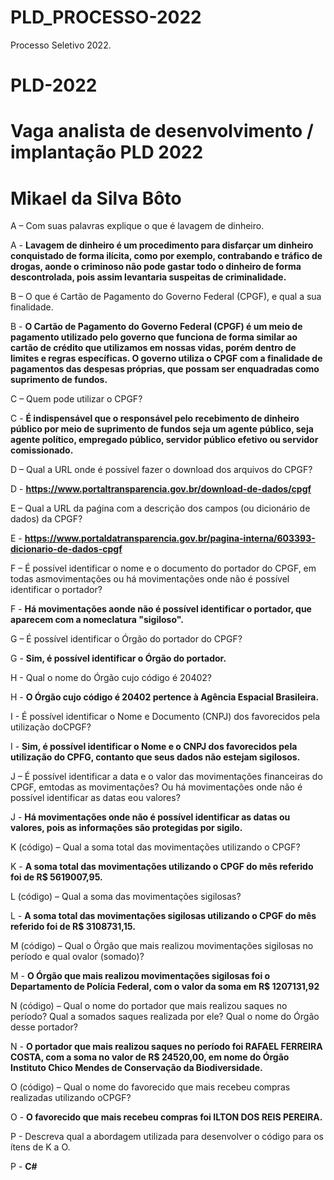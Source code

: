 # PLD_PROCESSO-2022
 Processo Seletivo 2022.
# PLD-2022
# Vaga analista de desenvolvimento / implantação PLD 2022
# <b>Mikael da Silva Bôto</b>

A – Com suas palavras explique o que é lavagem de dinheiro.

A - <b>Lavagem de dinheiro é um procedimento para disfarçar um dinheiro conquistado de forma ilícita, como por exemplo, contrabando e tráfico de drogas, aonde o criminoso não pode gastar todo o dinheiro de forma descontrolada, pois assim levantaria suspeitas de criminalidade.</b>

B – O que é Cartão de Pagamento do Governo Federal (CPGF), e qual a sua finalidade.

B - <b>O Cartão de Pagamento do Governo Federal (CPGF) é um meio de pagamento utilizado pelo governo que funciona de forma similar ao cartão de crédito que utilizamos em nossas vidas, porém dentro de limites e regras específicas. O governo utiliza o CPGF com a finalidade de pagamentos das despesas próprias, que possam ser enquadradas como suprimento de fundos.</b>

C – Quem pode utilizar o CPGF?

C - <b>É indispensável que o responsável pelo recebimento de dinheiro público por meio de suprimento de fundos seja um agente público, seja agente político, empregado público, servidor público efetivo ou servidor comissionado.</b>

D – Qual a URL onde é possível fazer o download dos arquivos do CPGF?

D - <b>https://www.portaltransparencia.gov.br/download-de-dados/cpgf</b>

E – Qual a URL da paǵina com a descrição dos campos (ou dicionário de dados) da CPGF?

E - <b>https://www.portaldatransparencia.gov.br/pagina-interna/603393-dicionario-de-dados-cpgf</b>

F – É possível identificar o nome e o documento do portador do CPGF, em todas asmovimentações ou há movimentações onde não é possível identificar o portador?

F - <b>Há movimentações aonde não é possível identificar o portador, que aparecem com a nomeclatura "sigiloso".</b>

G – É possível identificar o Órgão do portador do CPGF?

G - <b>Sim, é possível identificar o Órgão do portador.</b>

H - Qual o nome do Órgão cujo código é 20402?

H - <b>O Órgão cujo código é 20402 pertence à Agência Espacial Brasileira.</b>

I - É possível identificar o Nome e Documento (CNPJ) dos favorecidos pela utilização doCPGF?

I - <b>Sim, é possível identificar o Nome e o CNPJ dos favorecidos pela utilização do CPFG, contanto que seus dados não estejam sigilosos.</b>

J – É possível identificar a data e o valor das movimentações financeiras do CPGF, emtodas as movimentações? Ou há movimentações onde não é possível identificar as datas eou valores?

J - <b>Há movimentações onde não é possível identificar as datas ou valores, pois as informações são protegidas por sigilo.</b>

K (código) – Qual a soma total das movimentações utilizando o CPGF?

K - <b> A soma total das movimentações utilizando o CPGF do mês referido foi de R$ 5619007,95.</b>

L (código) – Qual a soma das movimentações sigilosas?

L - <b> A soma total das movimentações sigilosas utilizando o CPGF do mês referido foi de R$ 3108731,15.</b>

M (código) – Qual o Órgão que mais realizou movimentações sigilosas no período e qual ovalor (somado)?

M - <b> O Órgão que mais realizou movimentações sigilosas foi o Departamento de Polícia Federal, com o valor da soma em R$ 1207131,92</b>

N (código) – Qual o nome do portador que mais realizou saques no período? Qual a somados saques realizada por ele? Qual o nome do Órgão desse portador?

N - <b>O portador que mais realizou saques no período foi RAFAEL FERREIRA COSTA, com a soma no valor de R$ 24520,00, em nome do Órgão Instituto Chico Mendes de Conservação da Biodiversidade.</b>

O (código) – Qual o nome do favorecido que mais recebeu compras realizadas utilizando oCPGF?

O - <b> O favorecido que mais recebeu compras foi ILTON DOS REIS PEREIRA.</b>

P - Descreva qual a abordagem utilizada para desenvolver o código para os ítens de K a O.

P - <b>C#</b>
